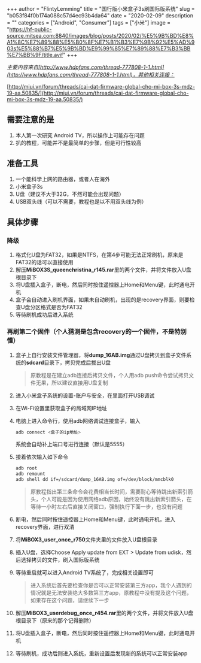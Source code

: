 +++
author = "FlintyLemming"
title = "国行版小米盒子3s刷国际版系统"
slug = "b053f84f0b174a088c57d4ec93b4da64"
date = "2020-02-09"
description = ""
categories = ["Android", "Consumer"]
tags = ["小米"]
image = "https://hf-public-source.mitsea.com:8840/images/blog/posts/2020/02/%E5%9B%BD%E8%A1%8C%E7%89%88%E5%B0%8F%E7%B1%B3%E7%9B%92%E5%AD%903s%E5%88%B7%E5%9B%BD%E9%99%85%E7%89%88%E7%B3%BB%E7%BB%9F/title.avif"
+++

*主要内容来自[http://www.hdpfans.com/thread-777808-1-1.html](http://www.hdpfans.com/thread-777808-1-1.html)，其他相关连接：*

[http://miui.vn/forum/threads/cai-dat-firmware-global-cho-mi-box-3s-mdz-19-aa.50835/](http://miui.vn/forum/threads/cai-dat-firmware-global-cho-mi-box-3s-mdz-19-aa.50835/)

## 需要注意的是

1. 本人第一次研究 Android TV，所以操作上可能存在问题
2. 扒的教程，可能并不是最简单的步骤，但是可行性较高

## 准备工具

1. 一个能科学上网的路由器，或者人在海外
2. 小米盒子3s
3. U盘（建议不大于32G，不然可能会出现问题）
4. USB双头线（可以不需要，教程也是以不用双头线为例）

## 具体步骤

### 降级

1. 格式化U盘为FAT32，如果是NTFS，在第4步可能无法正常刷机，原来是FAT32的话可以直接使用
2. 解压**MiBOX3S_queenchristina_r145.rar**里的两个文件，并将文件放入U盘根目录下
3. 将U盘插入盒子，断电，然后同时按住遥控器上Home和Menu键，此时通电开机
4. 盒子会自动进入刷机界面，如果未自动刷机，出现的是recovery界面，则要检查U盘分区格式是否为FAT32
5. 等待刷机成功后进入系统

### 再刷第二个固件（个人猜测是包含recovery的一个固件，不是特别懂）

1. 盒子上自行安装文件管理器，将**dump_16AB.img**通过U盘拷贝到盒子文件系统的**sdcard**目录下，拷贝完成后拔出U盘

    > 原教程是在建立adb连接后拷贝文件，个人用adb push命令尝试拷贝文件无果，所以建议直接用U盘复制

2. 进入小米盒子系统的设置-账户与安全，在里面打开USB调试
3. 在Wi-Fi设置里获取盒子的局域网IP地址
4. 电脑上进入命令行，使用adb网络调试连接盒子，输入

    ```bash
    adb connect <盒子的ip地址>
    ```

    系统会自动补上端口号进行连接（默认是5555）

5. 接着依次输入如下命令

    ```bash
    adb root
    adb remount
    adb shell dd if=/sdcard/dump_16AB.img of=/dev/block/mmcblk0
    ```

    > 原教程指出第三条命令会花费相当长时间，需要耐心等待跳出新索引箭头，个人可能是因为使用网络adb原因，始终没有跳出新索引箭头，在等待一小时左右后直接关闭窗口，强制执行下面一步，也没有问题

6. 断电，然后同时按住遥控器上Home和Menu键，此时通电开机，进入recovery界面，进行双清
7. 将**MiBOX3_user_once_r750**文件夹里的文件放入U盘根目录
8. 插入U盘，选择Choose Apply update from EXT > Update from udisk，然后选择拷贝的文件，刷入国际版系统
9. 等待重启就可以进入Android TV系统了，完成相关设置即可

    > 进入系统后首先要检查你是否可以正常安装第三方app，我个人遇到的情况就是无法安装绝大多数第三方app，原教程中没有提及这个问题，如果存在这个问题，请继续下一步

10. 解压**MiBOX3_userdebug_once_r454.rar**里的两个文件，并将文件放入U盘根目录下（原来的那个记得删除）
11. 将U盘插入盒子，断电，然后同时按住遥控器上Home和Menu键，此时通电开机
12. 等待刷机，成功后则进入系统，重新设置后发现新的系统可以正常安装app

